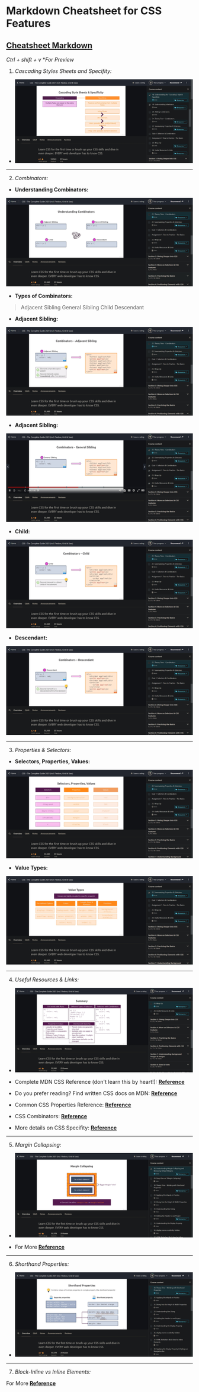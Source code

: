 # Markdown Cheatsheet for CSS Features

## [Cheatsheet Markdown](https://www.markdownguide.org/cheat-sheet/)

*Ctrl + shift + v* **For Preview*

1. *Cascading Styles Sheets and Specifity:*

* ![Priority](image.png)

---

2. *Combinators:*

* **Understanding Combinators:**

![Priority](image-2.png)

* **Types of Combinators:**

> Adjacent Sibling
> General Sibling
> Child
> Descendant

* **Adjacent Sibling:**

![Adj. Sibling](image-3.png)

* **Adjacent Sibling:**

![Gen. Sibling](image-4.png)

* **Child:**

![Child](image-5.png)

* **Descendant:**

![Descendant](image-6.png)

---

3. *Properties & Selectors:*

* **Selectors, Properties, Values:**

![Selectors, Properties, Values](image-7.png)

* **Value Types:**

![Value Types](image-8.png)

---

4. *Useful Resources & Links:*

* ![Summary](image-9.png)

* Complete MDN CSS Reference (don't learn this by heart!): **[Reference]('https://developer.mozilla.org/en-US/docs/Web/CSS/Reference')**

* Do you prefer reading? Find written CSS docs on MDN: **[Reference]('https://developer.mozilla.org/en-US/docs/Web/CSS')**

* Common CSS Properties Reference: **[Reference]('https://developer.mozilla.org/en-US/docs/Web/CSS/CSS_Properties_Reference')**

* CSS Combinators: **[Reference]('https://developer.mozilla.org/en-US/docs/Learn/CSS/Introduction_to_CSS/Combinators_and_multiple_selectors')**

* More details on CSS Specifity: **[Reference]('https://developer.mozilla.org/en-US/docs/Web/CSS/Specificity')**

---

5. *Margin Collapsing:*

* ![Margin Collapsing](image-10.png)

* For More **[Reference]('https://developer.mozilla.org/en-US/docs/Web/CSS/CSS_Box_Model/Mastering_margin_collapsing')**

---

6. *Shorthand Properties:*

* ![Shorthand Properties](image-11.png)

---

7. *Block-Inline vs Inline Elements:*

For More **[Reference]('https://academind.com/learn/html/beginner-s-guide/diving-deeper-into-html#block-level-vs-inline-elements')**